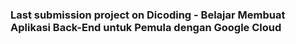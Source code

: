 ### Last submission project on Dicoding - Belajar Membuat Aplikasi Back-End untuk Pemula dengan Google Cloud